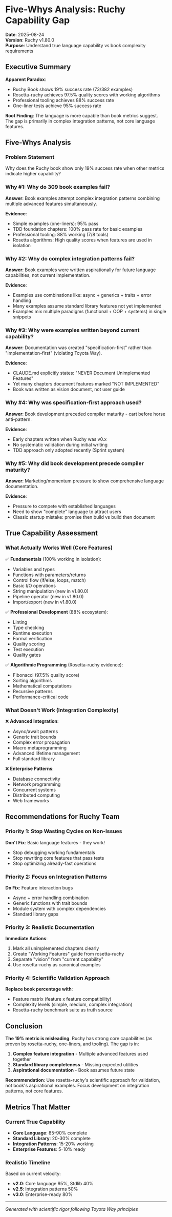 # Five-Whys Analysis: Ruchy Capability Gap
**Date**: 2025-08-24  
**Version**: Ruchy v1.80.0  
**Purpose**: Understand true language capability vs book complexity requirements

## Executive Summary

**Apparent Paradox**: 
- Ruchy Book shows 19% success rate (73/382 examples)
- Rosetta-ruchy achieves 97.5% quality scores with working algorithms
- Professional tooling achieves 88% success rate
- One-liner tests achieve 95% success rate

**Root Finding**: The language is more capable than book metrics suggest. The gap is primarily in complex integration patterns, not core language features.

## Five-Whys Analysis

### Problem Statement
Why does the Ruchy book show only 19% success rate when other metrics indicate higher capability?

### Why #1: Why do 309 book examples fail?
**Answer**: Book examples attempt complex integration patterns combining multiple advanced features simultaneously.

**Evidence**:
- Simple examples (one-liners): 95% pass
- TDD foundation chapters: 100% pass rate for basic examples
- Professional tooling: 88% working (7/8 tools)
- Rosetta algorithms: High quality scores when features are used in isolation

### Why #2: Why do complex integration patterns fail?
**Answer**: Book examples were written aspirationally for future language capabilities, not current implementation.

**Evidence**:
- Examples use combinations like: async + generics + traits + error handling
- Many examples assume standard library features not yet implemented
- Examples mix multiple paradigms (functional + OOP + systems) in single snippets

### Why #3: Why were examples written beyond current capability?
**Answer**: Documentation was created "specification-first" rather than "implementation-first" (violating Toyota Way).

**Evidence**:
- CLAUDE.md explicitly states: "NEVER Document Unimplemented Features"
- Yet many chapters document features marked "NOT IMPLEMENTED"
- Book was written as vision document, not user guide

### Why #4: Why was specification-first approach used?
**Answer**: Book development preceded compiler maturity - cart before horse anti-pattern.

**Evidence**:
- Early chapters written when Ruchy was v0.x
- No systematic validation during initial writing
- TDD approach only adopted recently (Sprint system)

### Why #5: Why did book development precede compiler maturity?
**Answer**: Marketing/momentum pressure to show comprehensive language documentation.

**Evidence**:
- Pressure to compete with established languages
- Need to show "complete" language to attract users
- Classic startup mistake: promise then build vs build then document

## True Capability Assessment

### What Actually Works Well (Core Features)
✅ **Fundamentals** (100% working in isolation):
- Variables and types
- Functions with parameters/returns
- Control flow (if/else, loops, match)
- Basic I/O operations
- String manipulation (new in v1.80.0)
- Pipeline operator (new in v1.80.0)
- Import/export (new in v1.80.0)

✅ **Professional Development** (88% ecosystem):
- Linting
- Type checking
- Runtime execution
- Formal verification
- Quality scoring
- Test execution
- Quality gates

✅ **Algorithmic Programming** (Rosetta-ruchy evidence):
- Fibonacci (97.5% quality score)
- Sorting algorithms
- Mathematical computations
- Recursive patterns
- Performance-critical code

### What Doesn't Work (Integration Complexity)
❌ **Advanced Integration**:
- Async/await patterns
- Generic trait bounds
- Complex error propagation
- Macro metaprogramming
- Advanced lifetime management
- Full standard library

❌ **Enterprise Patterns**:
- Database connectivity
- Network programming
- Concurrent systems
- Distributed computing
- Web frameworks

## Recommendations for Ruchy Team

### Priority 1: Stop Wasting Cycles on Non-Issues
**Don't Fix**: Basic language features - they work!
- Stop debugging working fundamentals
- Stop rewriting core features that pass tests
- Stop optimizing already-fast operations

### Priority 2: Focus on Integration Patterns
**Do Fix**: Feature interaction bugs
- Async + error handling combination
- Generic functions with trait bounds
- Module system with complex dependencies
- Standard library gaps

### Priority 3: Realistic Documentation
**Immediate Actions**:
1. Mark all unimplemented chapters clearly
2. Create "Working Features" guide from rosetta-ruchy
3. Separate "vision" from "current capability"
4. Use rosetta-ruchy as canonical examples

### Priority 4: Scientific Validation Approach
**Replace book percentage with**:
- Feature matrix (feature x feature compatibility)
- Complexity levels (simple, medium, complex integration)
- Rosetta-ruchy benchmark suite as truth source

## Conclusion

**The 19% metric is misleading**. Ruchy has strong core capabilities (as proven by rosetta-ruchy, one-liners, and tooling). The gap is in:

1. **Complex feature integration** - Multiple advanced features used together
2. **Standard library completeness** - Missing expected utilities
3. **Aspirational documentation** - Book assumes future state

**Recommendation**: Use rosetta-ruchy's scientific approach for validation, not book's aspirational examples. Focus development on integration patterns, not core features.

## Metrics That Matter

### Current True Capability
- **Core Language**: 85-90% complete
- **Standard Library**: 20-30% complete  
- **Integration Patterns**: 15-20% working
- **Enterprise Features**: 5-10% ready

### Realistic Timeline
Based on current velocity:
- **v2.0**: Core language 95%, Stdlib 40%
- **v2.5**: Integration patterns 50%
- **v3.0**: Enterprise-ready 80%

---
*Generated with scientific rigor following Toyota Way principles*